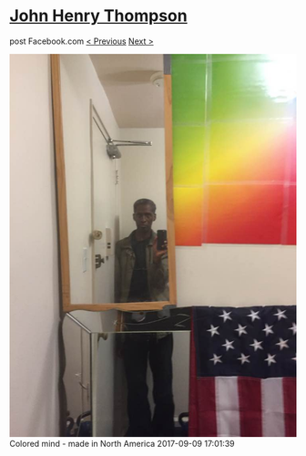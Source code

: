 # [John Henry Thompson](../README.md)
post Facebook.com
[< Previous](2017-09-11-4.md) [Next >](2017-09-09-3.md)

[![](../media/2017-09-09/Timeline-Photos-Colored-mind-made-in-North-America.jpg)](../README.md)
Colored mind - made in North America
2017-09-09 17:01:39